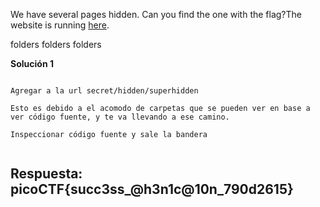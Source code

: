 
We have several pages hidden. Can you find the one with the flag?The website is running [here](http://saturn.picoctf.net:51287/).

folders folders folders


**Solución 1**

```

Agregar a la url secret/hidden/superhidden

Esto es debido a el acomodo de carpetas que se pueden ver en base a ver código fuente, y te va llevando a ese camino.

Inspeccionar código fuente y sale la bandera


```


## Respuesta: **picoCTF{succ3ss_@h3n1c@10n_790d2615}**


